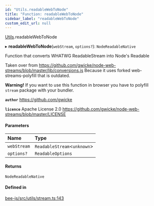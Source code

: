 ```yaml
---
id: "Utils.readableWebToNode"
title: "Function: readableWebToNode"
sidebar_label: "readableWebToNode"
custom_edit_url: null
---
```


[Utils](../namespaces/Utils.md).readableWebToNode

▸ **readableWebToNode**(`webStream`, `options?`): `NodeReadableNative`

Function that converts WHATWG ReadableStream into Node's Readable

Taken over from https://github.com/gwicke/node-web-streams/blob/master/lib/conversions.js
Because it uses forked web-streams-polyfill that is outdated.

**Warning!**
If you want to use this function in browser you have to polyfill `stream` package with your bundler.

**`author`** https://github.com/gwicke

**`licence`** Apache License 2.0 https://github.com/gwicke/node-web-streams/blob/master/LICENSE

#### Parameters

| Name | Type |
| :------ | :------ |
| `webStream` | `ReadableStream`<`unknown`\> |
| `options?` | `ReadableOptions` |

#### Returns

`NodeReadableNative`

#### Defined in

[bee-js/src/utils/stream.ts:143](https://github.com/ethersphere/bee-js/blob/2c8b9d1/src/utils/stream.ts#L143)
